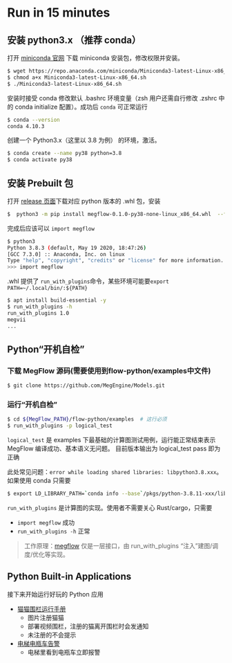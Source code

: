 # Run in 15 minutes

## 安装 python3.x （推荐 conda）

打开 [miniconda 官网](https://docs.conda.io/en/latest/miniconda.html) 下载 miniconda 安装包，修改权限并安装。

```bash
$ wget https://repo.anaconda.com/miniconda/Miniconda3-latest-Linux-x86_64.sh
$ chmod a+x Miniconda3-latest-Linux-x86_64.sh
$ ./Miniconda3-latest-Linux-x86_64.sh
```

安装时接受 conda 修改默认 .bashrc 环境变量（zsh 用户还需自行修改 .zshrc 中的 conda initialize 配置）。成功后 `conda` 可正常运行
```bash
$ conda --version
conda 4.10.3
```

创建一个 Python3.x（这里以 3.8 为例） 的环境，激活。
```bash
$ conda create --name py38 python=3.8
$ conda activate py38
```

## 安装 Prebuilt 包

打开 [release 页面](https://github.com/MegEngine/MegFlow/releases)下载对应 python 版本的 .whl 包，安装
```bash
$  python3 -m pip install megflow-0.1.0-py38-none-linux_x86_64.whl  --force-reinstall
```

完成后应该可以 `import megflow`
```bash
$ python3
Python 3.8.3 (default, May 19 2020, 18:47:26) 
[GCC 7.3.0] :: Anaconda, Inc. on linux
Type "help", "copyright", "credits" or "license" for more information.
>>> import megflow
```

.whl 提供了 `run_with_plugins`命令，某些环境可能要`export PATH=~/.local/bin/:${PATH}`

```bash
$ apt install build-essential -y
$ run_with_plugins -h
run_with_plugins 1.0
megvii
...
```

## Python“开机自检”

### 下载 MegFlow 源码(需要使用到flow-python/examples中文件)
```bash
$ git clone https://github.com/MegEngine/Models.git
```

### 运行“开机自检”
```bash
$ cd ${MegFlow_PATH}/flow-python/examples  # 这行必须
$ run_with_plugins -p logical_test
```

`logical_test` 是 examples 下最基础的计算图测试用例，运行能正常结束表示 MegFlow 编译成功、基本语义无问题。
目前版本输出为 logical_test pass 即为正确

此处常见问题：`error while loading shared libraries: libpython3.8.xxx`。如果使用 conda 只需要
```bash
$ export LD_LIBRARY_PATH=`conda info --base`/pkgs/python-3.8.11-xxx/lib:${LD_LIBRARY_PATH}
```
`run_with_plugins` 是计算图的实现。使用者不需要关心 Rust/cargo，只需要

  * `import megflow` 成功
  * `run_with_plugins -h` 正常

> 工作原理：[megflow](../../flow-python/megflow/__init__.py) 仅是一层接口，由 run_with_plugins “注入”建图/调度/优化等实现。

## Python Built-in Applications

接下来开始运行好玩的 Python 应用

*  [猫猫围栏运行手册](../built-in-applications/cat_finder.md)
   *  图片注册猫猫
   *  部署视频围栏，注册的猫离开围栏时会发通知
   *  未注册的不会提示
*  [电梯电瓶车告警](../built-in-applications/electric_bicycle.md)
   *  电梯里看到电瓶车立即报警
